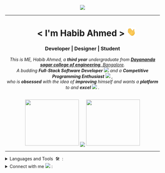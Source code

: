 <p align="center">
  <img src="https://github.com/thompsonemerson/thompsonemerson/raw/master/cover-thompson.png" height="200"/>
</p>
<hr>
    <h1 align="center">&nbsp;&nbsp;&nbsp;&nbsp;< I'm Habib Ahmed > <img src="https://raw.githubusercontent.com/ABSphreak/ABSphreak/master/gifs/Hi.gif" width="30px"></h1>
  <center><h3 align="center"> Developer | Designer | Student </h3></center>
</p>

<p align="center">
  <em>
  This is ME, Habib Ahmed, a <b>third year</b> undergraduate from <a href="https://www.acetamritsar.ac.in/"> <b>Dayananda sagar college of engineering</b>, Bangalore</a>. <br>
        A budding <b>Full-Stack Software Developer</b> <img src="https://github.com/TheDudeThatCode/TheDudeThatCode/blob/master/Assets/Developer.gif"                     width="30px"> and a <b>Competitive Programming Enthusiast</b>&nbsp;<img                 src="https://github.com/TheDudeThatCode/TheDudeThatCode/blob/master/Assets/Designer.gif" width="36px">&nbsp,<br>who is <b>obsessed</b>
        with the idea of <b>improving</b> himself and wants a <b>platform</b> to and 
        <b>excel</b> <img src="https://github.com/TheDudeThatCode/TheDudeThatCode/blob/master/Assets/Medal.gif" width="20px">&nbsp.
  </em> 
  <br>
  <br>

<p align="center">
  <a>
    <img height="150" width="175" src="https://github.com/JayantGoel001/JayantGoel001/blob/master/PNG/left.png">
    <img align="center" src="https://github-readme-streak-stats.herokuapp.com?user=habib-ahmed-00&theme=dark&hide_border=true"/>
    <img height="150" width="175" src="https://github.com/JayantGoel001/JayantGoel001/blob/master/PNG/right.png">
  </a>
</p>

<hr>
<details>
<summary>
Languages and Tools &nbsp;🛠 &nbsp;:
</summary>
 
<br/>
  <table>
    <tr>
      <td align="center" width="96">
        <a>
          <img src="https://github.com/soilshubham/soilshubham/blob/main/icons/html.svg" width="40"/>
        </a>
        <br>HTML
      </td>
      <td align="center" width="96">
        <a>
          <img src="https://github.com/soilshubham/soilshubham/blob/main/icons/css.svg" width="40"/>
        </a>
        <br>CSS
      </td>
      <td align="center" width="96">
        <a>
          <img src="https://github.com/soilshubham/soilshubham/blob/main/icons/js.svg" width="40"/>
        </a>
        <br>Javascript
      </td>
      <td align="center" width="96">
        <a>
          <img src="https://github.com/soilshubham/soilshubham/blob/main/icons/react.svg" width="40"/>
        </a>
        <br>React
      </td>
      <td align="center" width="96">
        <a>
          <img src="https://github.com/soilshubham/soilshubham/blob/main/icons/bootstrap.svg" width="40"/>
        </a>
        <br>Bootstrap
      </td>
      <td align="center" width="96">
        <a>
          <img src="https://github.com/soilshubham/soilshubham/blob/main/icons/unity.svg" width="40"/>
        </a>
        <br>Unity
      </td>
      <td align="center" width="96">
        <a>
          <img src="https://github.com/soilshubham/soilshubham/blob/main/icons/py.svg" width="40"/>
        </a>
        <br>Python
      </td>
      <td align="center" width="96">
        <a>
          <img src="https://github.com/soilshubham/soilshubham/blob/main/icons/ps.svg" width="40"/>
        </a>
        <br>Photoshop
      </td> 
    </tr>
  </table>
  <br>
  </details>

  <details>
<summary> Connect with me 
  <a target="_blank">
    <img src="https://github.com/JayantGoel001/JayantGoel001/blob/master/GIF/Handshake.gif" height="25px" style="max-width:100%;">
  </a>:
</summary>  

<br/>
<p align="center">
    <a href="https://thecodebox.tech/"><img src="https://img.shields.io/badge/-thecodebox-3423A6?style=for-the-badge&logo=Google-Chrome&logoColor=white"/></a>
    <a href="https://www.linkedin.com/in/habibul-bashar-ahmed-a8700520a/"><img src="https://img.shields.io/badge/-Habib%20Ahmed-0077B5?style=for-the-badge&logo=Linkedin&logoColor=white"/></a>
    <a href="mailto:hahmed.y2k@gmail.com"><img src="https://img.shields.io/badge/-hahmed.y2k@gmail.com-D14836?style=for-the-badge&logo=Gmail&logoColor=white"/></a>
    <a href="https://instagram.com/__laruuu_"><img src="https://img.shields.io/badge/-__laruuu__-E4405F?style=for-the-badge&logo=Instagram&logoColor=white"/></a>


</p>

</details>
